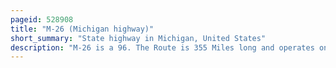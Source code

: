 ```yaml
---
pageid: 528908
title: "M-26 (Michigan highway)"
short_summary: "State highway in Michigan, United States"
description: "M-26 is a 96. The Route is 355 Miles long and operates on the us State Trunkline Highway. S. Michigan runs from two Miles east of Rockland to the Junction of us highway 41 in Copper Harbor. It generally runs from Southwest to northeast in the western Half of the upper Peninsula of Michigan. The Northernmost Segment which closely parallels the Shore of lake superior on the west Side of the Keweenaw Peninsula is highly scenic."
---
```

